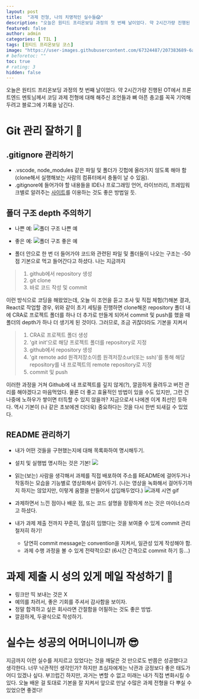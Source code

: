 ```yaml
---
layout: post
title:  "과제 전형, 나의 치명적인 실수들😱"
description: "오늘은 원티드 프리온보딩 과정의 첫 번째 날이었다. 약 2시간가량 진행된 OT에서 프론트엔드 멘토님께서 코딩 과제 전형에 대해 해주신 조언들과 뼈 아픈 충고를 꼭꼭 기억해두려고 블로그에 기록을 남긴다."
featured: false
author: admin
categories: [ TIL ]
tags: [원티드 프리온보딩 코스]
image: "https://user-images.githubusercontent.com/67324487/207383689-6a6c8c95-5361-4e22-9097-8ce33e95978a.png"
# beforetoc: ""
toc: true
# rating: 3
hidden: false
---
```

오늘은 원티드 프리온보딩 과정의 첫 번째 날이었다. 약 2시간가량 진행된 OT에서 프론트엔드 멘토님께서 코딩 과제 전형에 대해 해주신 조언들과 뼈 아픈 충고를 꼭꼭 기억해두려고 블로그에 기록을 남긴다.

# Git 관리 잘하기 🐙
## .gitignore 관리하기
- .vscode, node_modules 같은 파일 및 폴더가 깃헙에 올라가지 않도록 해야 함(clone해서 실행해보는 사람의 컴퓨터에서 충돌이 날 수 있음).
- .gitignore에 들어가야 할 내용들을 IDE나 프로그래밍 언어, 라이브러리, 프레임워크별로 알려주는 [사이트](https://www.toptal.com/developers/gitignore)를 이용하는 것도 좋은 방법일 듯.

## 폴더 구조 depth 주의하기
- 나쁜 예:
![폴더 구조 나쁜 예](https://images.velog.io/images/carmine/post/00962746-7400-4a1d-81a2-7db9e67f8f09/image.png)

- 좋은 예:
![폴더 구조 좋은 예](https://images.velog.io/images/carmine/post/9b25a77e-b579-4ced-9a33-25b72453b6b2/image.png)
- 폴더 안으로 한 번 더 들어가야 코드와 관련된 파일 및 폴더들이 나오는 구조는 -50점 기본으로 먹고 들어간다고 하셨다. 나는 지금까지 

> 1. github에서 repository 생성
> 2. git clone
> 3. 바로 코드 작성 및 commit

이런 방식으로 코딩을 해왔었는데, 오늘 이 조언을 듣고 조사 및 직접 체험(?)해본 결과, React로 작업할 경우, 위와 같이 초기 세팅을 진행하면 clone해온 repository 폴더 내에 CRA로 프로젝트 폴더를 하나 더 추가로 만들게 되어서 commit 및 push를 했을 때 폴더의 depth가 하나 더 생기게 된 것이다. 
그러므로, 조금 귀찮더라도 기본을 지켜서 

> 1. CRA로 프로젝트 폴더 생성
> 2. 'git init'으로 해당 프로젝트 폴더를 repository로 지정
> 3. github에서 repository 생성
> 4. 'git remote add 원격저장소이름 원격저장소url(또는 ssh)'를 통해 해당 repository를 내 프로젝트의 remote repository로 지정
> 5. commit 및 push

이러한 과정을 거쳐 Github에 내 프로젝트를 깊지 않게(?), 깔끔하게 올려두고 버전 관리를 해야겠다고 마음먹었다. 물론 더 좋고 효율적인 방법이 있을 수도 있지만, 그런 건 나중에 노하우가 쌓이면 터득할 수 있지 않을까? 지금으로서 나에겐 이게 최선인 듯하다.
역시 기본이 (나 같은 초보에겐 더더욱) 중요하다는 것을 다시 한번 되새길 수 있었다.

## README 관리하기
- 내가 어떤 것들을 구현했는지에 대해 목록화하여 명시해두기.
- 설치 및 실행법 명시하는 것은 기본!
![](https://images.velog.io/images/carmine/post/cc93bd82-de7d-4b66-8cec-227ef36617e4/image.png)

- 읽는(보는) 사람을 생각해서 과제를 직접 배포하여 주소를 README에 걸어두거나 작동하는 모습을 기능별로 영상화해서 걸어두기.
(나는 영상을 녹화해서 걸어두기까지 하지는 않았지만, 이렇게 움짤을 만들어서 삽입해두었다.)
![과제 시연 gif](https://images.velog.io/images/carmine/post/e8206f6d-f958-4a6f-b8bc-30e571b86f71/GIF%202021-07-27%20%EC%98%A4%EC%A0%84%203-13-04.gif)

- 과제하면서 느낀 점이나 배운 점, 또는 코드 설명을 장황하게 쓰는 것은 마이너스라고 하셨다.
- 내가 과제 제출 전까지 꾸준히, 열심히 임했다는 것을 보여줄 수 있게 commit 관리 철저히 하기! 
	- 당연히 commit message는 convention을 지켜서, 일관성 있게 작성해야 함.
 	- 과제 수행 과정을 볼 수 있게 전략적으로! (6시간 간격으로 commit 하기 등...)

# 과제 제출 시 성의 있게 메일 작성하기 💌
- 링크만 띡 보내는 것은 X
- 예의를 차려서, 좋은 기회를 주셔서 감사함을 보이자.
- 정말 합격하고 싶은 회사라면 간절함을 어필하는 것도 좋은 방법.
- 깔끔하게, 두괄식으로 작성하기.

# 실수는 성공의 어머니이니까 😎
지금까지 이런 실수를 저지르고 있었다는 것을 깨달은 것 만으로도 반쯤은 성공했다고 생각한다. 너무 낙관적인 생각인가? 하지만 초심자에게는 낙관과 긍정보다 좋은 태도가 어디 있겠나 싶다. 부끄럽긴 하지만, 과거는 변할 수 없고 미래는 내가 직접 변화시킬 수 있다. 오늘 배운 걸 토대로 기본을 잘 지켜서 앞으로 만날 수많은 과제 전형을 다 뿌실 수 있었으면 좋겠다!  
